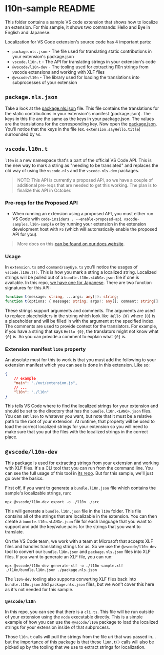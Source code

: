 # l10n-sample README

This folder contains a sample VS code extension that shows how to localize an extension. For this sample, it shows two commands: Hello and Bye in English and Japanese.

Localization for VS Code extension's source code has 4 important parts:

* `package.nls.json` - The file used for translating static contributions in your extension's package.json
* `vscode.l10n.t` - The API for translating strings in your extension's code
* `@vscode/l10n-dev` - The tooling used for extracting l10n strings from vscode extensions and working with XLF files
* `@vscode/l10n` - The library used for loading the translations into subprocesses of your extension

## `package.nls.json`

Take a look at the [package.nls.json](./package.nls.json) file. This file contains the translations for the static contributions in your extension's manifest (package.json). The keys in this file are the same as the keys in your package.json. The values are the translations for the corresponding key. Now open the [package.json](./package.json). You'll notice that the keys in the file (ex. `extension.sayHello.title`) surrounded by `%`s.

## `vscode.l10n.t`

`l10n` is a new namespace that's a part of the official VS Code API. This is the new way to mark a string as "needing to be translated" and replaces the old way of using the `vscode-nls` and the `vscode-nls-dev` packages.

> NOTE: This API is currently a proposed API, so we have a couple of additional pre-reqs that are needed to get this working. The plan is to finalize this API in October.

### Pre-reqs for the Proposed API

* When running an extension using a proposed API, you must either run VS Code with `code-insiders . --enable-proposed-api vscode-samples.l10n-sample` or by running your extension in the extension development host with `F5` (which will automatically enable the proposed API for you).

> More docs on this [can be found on our docs website](https://code.visualstudio.com/api/advanced-topics/using-proposed-api#:~:text=Proposed%20API%20is%20a%20set%20of%20unstable%20API,distribution%20and%20cannot%20be%20used%20in%20published%20extensions.).

### Usage

In `extension.ts` and `command/sayBye.ts` you'll notice the usages of `vscode.l10n.t()`. This is how you mark a string a localized string. Localized strings will be pulled out of a `bundle.l10n.<LANG>.json` file if one is available. In this repo, [we have one for Japanese](./l10n/bundle.l10n.ja.json). There are two function signatures for this API:

```ts
function t(message: string, ...args: any[]): string;
function t(options: { message: string; args?: any[]; comment: string[] }): string;
```

These strings support arguments and comments. The arguments are used to replace placeholders in the string which look like `Hello {0}` where `{0}` is a placeholder and will be filled in with the argument at the specified index. The comments are used to provide context for the translators. For example, if you have a string that says `Hello {0}`, the translators might not know what `{0}` is. So you can provide a comment to explain what `{0}` is.

### Extension manifest `l10n` property

An absolute must for this to work is that you must add the following to your extension manifest which you can see is done in this extension. Like so:

```json
{
    // example
    "main": "./out/extension.js",
    // ...
    "l10n": "./l10n"
}
```

This tells VS Code where to find the localized strings for your extension and should be set to the directory that has the `bundle.l10n.<LANG>.json` files. You can set `l10n` to whatever you want, but note that it must be a relative path to the root of your extension. At runtime, that property will be used to load the correct localized strings for your extension so you will need to make sure that you put the files with the localized strings in the correct place.

## `@vscode/l10n-dev`

This package is used for extracting strings from your extension and working with XLF files. It's a CLI tool that you can run from the command line. You can see the full usage of this tool in [its repo](https://github.com/microsoft/vscode-l10n/tree/main/l10n-dev). But for this sample, we'll just go over the basics.

First off, if you want to generate a `bundle.l10n.json` file which contains the sample's localizable strings, run:

```
npx @vscode/l10n-dev export -o ./l10n ./src
```

This will generate a `bundle.l10n.json` file in the `l10n` folder. This file contains all of the strings that are localizable in the extension. You can then create a `bundle.l10n.<LANG>.json` file for each language that you want to support and add the key/value pairs for the strings that you want to translate.

On the VS Code team, we work with a team at Microsoft that accepts XLF files and handles translating strings for us. So we use the `@vscode/l10n-dev` tool to convert our `bundle.l10n.json` and `package.nls.json` files into XLF files. If you want to generate an XLF file, you can run:

```
npx @vscode/l10n-dev generate-xlf -o ./l10n-sample.xlf ./l10n/bundle.l10n.json ./package.nls.json
```

The `l10n-dev` tooling also supports converting XLF files back into `bundle.l10n.json` and `package.nls.json` files, but we won't cover this here as it's not needed for this sample.

### `@vscode/l10n`

In this repo, you can see that there is a `cli.ts`. This file will be run outside of your extension using the `node` executable directly. This is a simple example of how you can use the `@vscode/l10n` package to load the localized strings for your extension inside of that subprocess.

Those `l10n.t` calls will pull the strings from the file uri that was passed in... but the importance of this package is that these `l10n.t()` calls will also be picked up by the tooling that we use to extract strings for localization.
